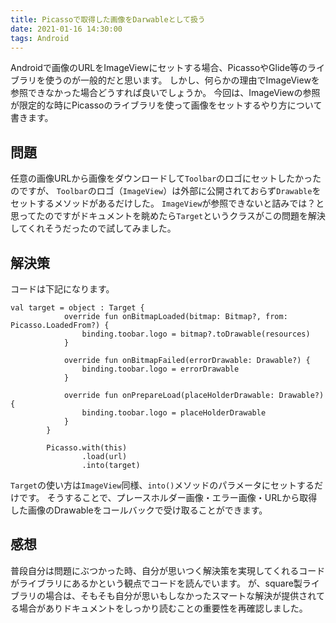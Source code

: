 ```yaml
---
title: Picassoで取得した画像をDarwableとして扱う
date: 2021-01-16 14:30:00
tags: Android
---
```


Androidで画像のURLをImageViewにセットする場合、PicassoやGlide等のライブラリを使うのが一般的だと思います。
しかし、何らかの理由でImageViewを参照できなかった場合どうすれば良いでしょうか。
今回は、ImageViewの参照が限定的な時にPicassoのライブラリを使って画像をセットするやり方について書きます。

## 問題
任意の画像URLから画像をダウンロードして`Toolbar`のロゴにセットしたかったのですが、
`Toolbar`のロゴ（`ImageView`）は外部に公開されておらず`Drawable`をセットするメソッドがあるだけした。
`ImageView`が参照できないと詰みでは？と思ってたのですがドキュメントを眺めたら`Target`というクラスがこの問題を解決してくれそうだったので試してみました。

## 解決策
コードは下記になります。

```
val target = object : Target {
            override fun onBitmapLoaded(bitmap: Bitmap?, from: Picasso.LoadedFrom?) {
                binding.toobar.logo = bitmap?.toDrawable(resources)
            }

            override fun onBitmapFailed(errorDrawable: Drawable?) {
                binding.toobar.logo = errorDrawable
            }

            override fun onPrepareLoad(placeHolderDrawable: Drawable?) {
                binding.toobar.logo = placeHolderDrawable
            }
        }

        Picasso.with(this)
                .load(url)
                .into(target)
```

`Target`の使い方は`ImageView`同様、`into()`メソッドのパラメータにセットするだけです。
そうすることで、プレースホルダー画像・エラー画像・URLから取得した画像のDrawableをコールバックで受け取ることができます。

## 感想
普段自分は問題にぶつかった時、自分が思いつく解決策を実現してくれるコードがライブラリにあるかという観点でコードを読んでいます。
が、square製ライブラリの場合は、そもそも自分が思いもしなかったスマートな解決が提供されてる場合がありドキュメントをしっかり読むことの重要性を再確認しました。